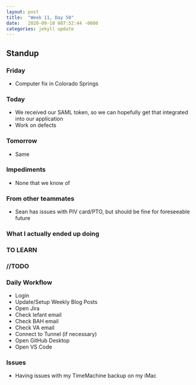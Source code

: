 ```yaml
---
layout: post
title:  "Week 11, Day 50"
date:   2020-09-10 007:52:44 -0600
categories: jekyll update
---
```


## Standup

### Friday
* Computer fix in Colorado Springs
  
### Today
* We received our SAML token, so we can hopefully get that integrated into our application
* Work on defects

### Tomorrow
* Same
### Impediments
* None that we know of
### From other teammates
* Sean has issues with PIV card/PTO, but should be fine for foreseeable future

### What I actually ended up doing



### TO LEARN
  
### //TODO

### Daily Workflow
* Login
* Update/Setup Weekly Blog Posts
* Open Jira
* Check lefant email
* Check BAH email
* Check VA email
* Connect to Tunnel (if necessary)
* Open GitHub Desktop
* Open VS Code
  
### Issues
* Having issues with my TimeMachine backup on my iMac
